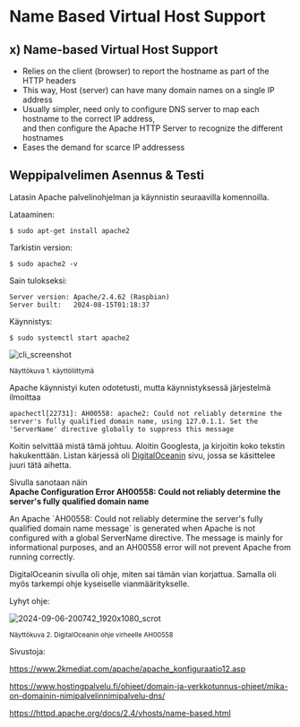 
# Name Based Virtual Host Support

## x) Name-based Virtual Host Support

- Relies on the client (browser) to report the hostname as part of the HTTP headers
- This way, Host (server) can have many domain names on a single IP address
- Usually simpler, need only to configure DNS server to map each hostname to the correct IP address, <br>
  and then configure the Apache HTTP Server to recognize the different hostnames
- Eases the demand for scarce IP addressess

## Weppipalvelimen Asennus & Testi

Latasin Apache palvelinohjelman ja käynnistin seuraavilla komennoilla.

Lataaminen:

    $ sudo apt-get install apache2

Tarkistin version:

    $ sudo apache2 -v

Sain tulokseksi:
  
    Server version: Apache/2.4.62 (Raspbian)
    Server built:   2024-08-15T01:18:37

Käynnistys:

    $ sudo systemctl start apache2

![cli_screenshot](https://github.com/user-attachments/assets/66758ff4-95b3-447a-8567-02b5073f9e8b)

<sub>Näyttökuva 1. käyttöliittymä</sub>

Apache käynnistyi kuten odotetusti, mutta käynnistyksessä järjestelmä ilmoittaa

`apachectl[22731]: AH00558: apache2: Could not reliably determine the server's fully qualified domain name, using 127.0.1.1. Set the 'ServerName' directive globally to suppress this message`

Koitin selvittää mistä tämä johtuu. Aloitin Googlesta, ja kirjoitin koko tekstin hakukenttään. Listan kärjessä oli [DigitalOceanin]([url](https://www.digitalocean.com/community/tutorials/apache-configuration-error-ah00558-could-not-reliably-determine-the-server-s-fully-qualified-domain-name)) sivu, jossa se käsittelee juuri tätä aihetta.

Sivulla sanotaan näin <br>
**Apache Configuration Error AH00558: Could not reliably determine the server's fully qualified domain name**<br>
<p>An Apache `AH00558: Could not reliably determine the server's fully qualified domain name message` is generated when Apache is not configured with a global ServerName directive. The message is mainly for informational purposes, and an AH00558 error will not prevent Apache from running correctly.</p>

DigitalOceanin sivulla oli ohje, miten sai tämän vian korjattua. Samalla oli myös tarkempi ohje kyseiselle vianmääritykselle.

Lyhyt ohje:

![2024-09-06-200742_1920x1080_scrot](https://github.com/user-attachments/assets/1fa5bc40-4ab9-45a4-b55b-180275129ea7)

<sub>Näyttökuva 2. DigitalOceanin ohje virheelle AH00558</sub>


Sivustoja:

https://www.2kmediat.com/apache/apache_konfiguraatio12.asp

https://www.hostingpalvelu.fi/ohjeet/domain-ja-verkkotunnus-ohjeet/mika-on-domainin-nimipalvelinnimipalvelu-dns/

https://httpd.apache.org/docs/2.4/vhosts/name-based.html
